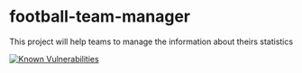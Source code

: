 # football-team-manager
This project will help teams to manage the information about theirs statistics

[![Known Vulnerabilities](https://snyk.io/test/github/marcusvieira88/football-team-manager/badge.svg)](https://snyk.io/test/github/marcusvieira88/football-team-manager)


